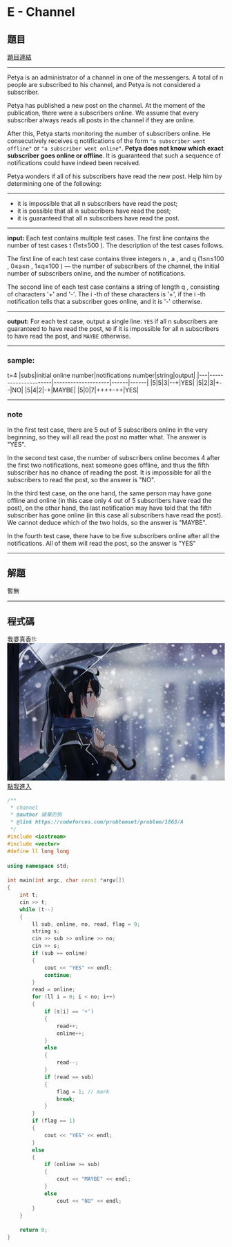 # E - Channel
## 題目
[題目連結](https://vjudge.net/contest/587230#problem/D)  
***
Petya is an administrator of a channel in one of the messengers. A total of n
 people are subscribed to his channel, and Petya is not considered a subscriber.

Petya has published a new post on the channel. At the moment of the publication, there were a
 subscribers online. We assume that every subscriber always reads all posts in the channel if they are online.

After this, Petya starts monitoring the number of subscribers online. He consecutively receives q
 notifications of the form `"a subscriber went offline"` or `"a subscriber went online"`. **Petya does not know which exact subscriber goes online or offline**. It is guaranteed that such a sequence of notifications could have indeed been received.

Petya wonders if all of his subscribers have read the new post. Help him by determining one of the following:
***
* it is impossible that all n
 subscribers have read the post;
* it is possible that all n
 subscribers have read the post;
* it is guaranteed that all n
 subscribers have read the post.
***
**input:**
  Each test contains multiple test cases. The first line contains the number of test cases t
 (1≤t≤500
). The description of the test cases follows.

The first line of each test case contains three integers n
, a
, and q
 (1≤n≤100
, 0≤a≤n
, 1≤q≤100
) — the number of subscribers of the channel, the initial number of subscribers online, and the number of notifications.

The second line of each test case contains a string of length q
, consisting of characters '+' and '-'. The i
-th of these characters is '+', if the i
-th notification tells that a subscriber goes online, and it is '-' otherwise.  
***
**output:**
For each test case, output a single line: `YES` if all n
 subscribers are guaranteed to have read the post, `NO` if it is impossible for all n
 subscribers to have read the post, and `MAYBE` otherwise.  
***
 ### sample:
 t=4
 |subs|initial online number|notifications number|string|output|
 |---|---------------------|--------------------|------|------|
 |5|5|3|--+|YES|
 |5|2|3|+--|NO|
 |5|4|2|-+|MAYBE|
 |5|0|7|++++-++|YES|
***
 ### note
 In the first test case, there are 5
 out of 5
 subscribers online in the very beginning, so they will all read the post no matter what. The answer is "YES".

In the second test case, the number of subscribers online becomes 4
 after the first two notifications, next someone goes offline, and thus the fifth subscriber has no chance of reading the post. It is impossible for all the subscribers to read the post, so the answer is "NO".

In the third test case, on the one hand, the same person may have gone offline and online (in this case only 4
 out of 5
 subscribers have read the post), on the other hand, the last notification may have told that the fifth subscriber has gone online (in this case all subscribers have read the post). We cannot deduce which of the two holds, so the answer is "MAYBE".

In the fourth test case, there have to be five subscribers online after all the notifications. All of them will read the post, so the answer is "YES"  
***
## 解題
暫無
***
## 程式碼
我婆真香!!:
![](https://github.com/archie0732/CPEB1012/blob/main/picture1/655329.png)
[點我進入](https://github.com/archie0732/CPEB1012/blob/main/E/E_Channel.cpp)
```cpp
/**
 * channel
 * @author 綾華的狗
 * @link https://codeforces.com/problemset/problem/1863/A
 */
#include <iostream>
#include <vector>
#define ll long long

using namespace std;

int main(int argc, char const *argv[])
{
    int t;
    cin >> t;
    while (t--)
    {
        ll sub, online, no, read, flag = 0;
        string s;
        cin >> sub >> online >> no;
        cin >> s;
        if (sub == online)
        {
            cout << "YES" << endl;
            continue;
        }
        read = online;
        for (ll i = 0; i < no; i++)
        {
            if (s[i] == '+')
            {
                read++;
                online++;
            }
            else
            {
                read--;
            }
            if (read == sub)
            {
                flag = 1; // mark
                break;
            }
        }
        if (flag == 1)
        {
            cout << "YES" << endl;
        }
        else
        {
            if (online >= sub)
            {
                cout << "MAYBE" << endl;
            }
            else
                cout << "NO" << endl;
        }
    }

    return 0;
}
```
